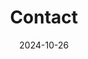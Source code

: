 ---
title: Contact
date: 2024-10-26
share: false
type: landing

design:
  # Default section spacing
  spacing: "0rem"

sections:
    - block: contact
      content:
        title: Contactez-nous dès maintenant!
        text: Envoyez-nous un e-mail en indiquant vos besoins avec vos coordonnées, nous vous recontacterons dans les plus brefs délais.
        mail: contact@cravaterouge.com
        linkedin: https://www.linkedin.com/company/cravaterouge/
        bluesky: https://bsky.app/profile/cravaterouge.bsky.social
        github: https://github.com/CravateRouge
        address: CravateRouge Ltd, 23 Thomson Road, Wan Chai, Hong Kong SAR
---